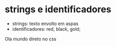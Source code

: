 # strings e identificadores

* strings: texto envolto em aspas
* identificadores: red, black, gold;

 <div class="box"><div>

 <style rel="stylesheet">
.box::after{
    content:"Ola mundo direto no css";
    color: whideth;
}
 </style>
